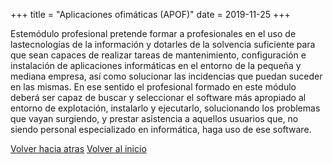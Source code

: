 +++
title = "Aplicaciones ofimáticas (APOF)"
date = 2019-11-25
+++

Estemódulo profesional pretende formar a profesionales en el uso de lastecnologías de la información y dotarles de la solvencia suficiente para que sean capaces de realizar tareas de mantenimiento, configuración e instalación de aplicaciones informáticas en el entorno de la pequeña y mediana empresa, así como solucionar las incidencias que puedan suceder en las mismas. En ese sentido el profesional formado en este módulo deberá ser capaz de buscar y seleccionar el software más apropiado al entorno de explotación, instalarlo y ejecutarlo, solucionando los problemas que vayan surgiendo, y prestar asistencia a aquellos usuarios que, no siendo personal especializado en informática, haga uso de ese software. 

[Volver hacia atras](http://127.0.0.1:1111/blog/)
[Volver al inicio](http://127.0.0.1:1111/)